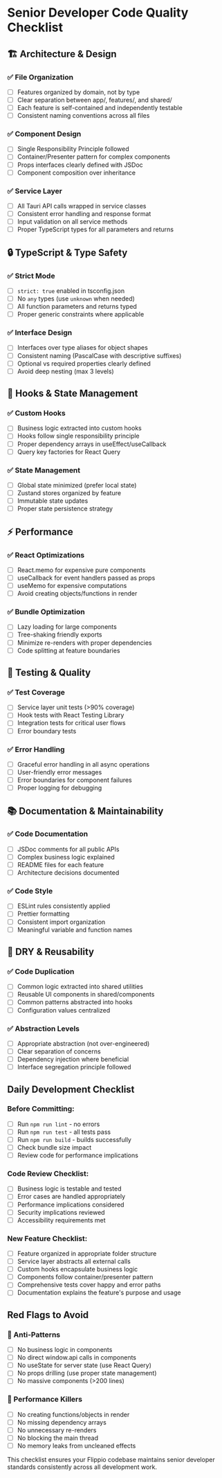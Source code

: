 # Senior Developer Code Quality Checklist

## 🏗️ Architecture & Design

### ✅ File Organization
- [ ] Features organized by domain, not by type
- [ ] Clear separation between app/, features/, and shared/
- [ ] Each feature is self-contained and independently testable
- [ ] Consistent naming conventions across all files

### ✅ Component Design
- [ ] Single Responsibility Principle followed
- [ ] Container/Presenter pattern for complex components
- [ ] Props interfaces clearly defined with JSDoc
- [ ] Component composition over inheritance

### ✅ Service Layer
- [ ] All Tauri API calls wrapped in service classes
- [ ] Consistent error handling and response format
- [ ] Input validation on all service methods
- [ ] Proper TypeScript types for all parameters and returns

## 🔒 TypeScript & Type Safety

### ✅ Strict Mode
- [ ] `strict: true` enabled in tsconfig.json
- [ ] No `any` types (use `unknown` when needed)
- [ ] All function parameters and returns typed
- [ ] Proper generic constraints where applicable

### ✅ Interface Design
- [ ] Interfaces over type aliases for object shapes
- [ ] Consistent naming (PascalCase with descriptive suffixes)
- [ ] Optional vs required properties clearly defined
- [ ] Avoid deep nesting (max 3 levels)

## 🎣 Hooks & State Management

### ✅ Custom Hooks
- [ ] Business logic extracted into custom hooks
- [ ] Hooks follow single responsibility principle
- [ ] Proper dependency arrays in useEffect/useCallback
- [ ] Query key factories for React Query

### ✅ State Management
- [ ] Global state minimized (prefer local state)
- [ ] Zustand stores organized by feature
- [ ] Immutable state updates
- [ ] Proper state persistence strategy

## ⚡ Performance

### ✅ React Optimizations
- [ ] React.memo for expensive pure components
- [ ] useCallback for event handlers passed as props
- [ ] useMemo for expensive computations
- [ ] Avoid creating objects/functions in render

### ✅ Bundle Optimization
- [ ] Lazy loading for large components
- [ ] Tree-shaking friendly exports
- [ ] Minimize re-renders with proper dependencies
- [ ] Code splitting at feature boundaries

## 🧪 Testing & Quality

### ✅ Test Coverage
- [ ] Service layer unit tests (>90% coverage)
- [ ] Hook tests with React Testing Library
- [ ] Integration tests for critical user flows
- [ ] Error boundary tests

### ✅ Error Handling
- [ ] Graceful error handling in all async operations
- [ ] User-friendly error messages
- [ ] Error boundaries for component failures
- [ ] Proper logging for debugging

## 📚 Documentation & Maintainability

### ✅ Code Documentation
- [ ] JSDoc comments for all public APIs
- [ ] Complex business logic explained
- [ ] README files for each feature
- [ ] Architecture decisions documented

### ✅ Code Style
- [ ] ESLint rules consistently applied
- [ ] Prettier formatting
- [ ] Consistent import organization
- [ ] Meaningful variable and function names

## 🔄 DRY & Reusability

### ✅ Code Duplication
- [ ] Common logic extracted into shared utilities
- [ ] Reusable UI components in shared/components
- [ ] Common patterns abstracted into hooks
- [ ] Configuration values centralized

### ✅ Abstraction Levels
- [ ] Appropriate abstraction (not over-engineered)
- [ ] Clear separation of concerns
- [ ] Dependency injection where beneficial
- [ ] Interface segregation principle followed

## Daily Development Checklist

### Before Committing:
- [ ] Run `npm run lint` - no errors
- [ ] Run `npm run test` - all tests pass
- [ ] Run `npm run build` - builds successfully
- [ ] Check bundle size impact
- [ ] Review code for performance implications

### Code Review Checklist:
- [ ] Business logic is testable and tested
- [ ] Error cases are handled appropriately
- [ ] Performance implications considered
- [ ] Security implications reviewed
- [ ] Accessibility requirements met

### New Feature Checklist:
- [ ] Feature organized in appropriate folder structure
- [ ] Service layer abstracts all external calls
- [ ] Custom hooks encapsulate business logic  
- [ ] Components follow container/presenter pattern
- [ ] Comprehensive tests cover happy and error paths
- [ ] Documentation explains the feature's purpose and usage

## Red Flags to Avoid

### 🚫 Anti-Patterns
- [ ] No business logic in components
- [ ] No direct window.api calls in components
- [ ] No useState for server state (use React Query)
- [ ] No props drilling (use proper state management)
- [ ] No massive components (>200 lines)

### 🚫 Performance Killers
- [ ] No creating functions/objects in render
- [ ] No missing dependency arrays
- [ ] No unnecessary re-renders
- [ ] No blocking the main thread
- [ ] No memory leaks from uncleaned effects

This checklist ensures your Flippio codebase maintains senior developer standards consistently across all development work.
